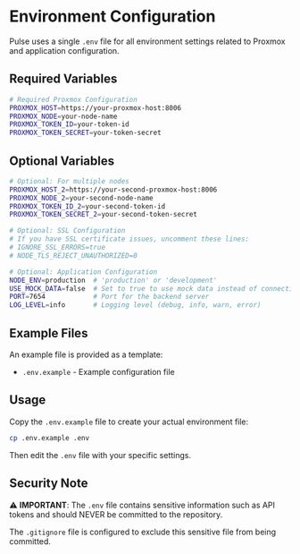 # Environment Configuration

Pulse uses a single `.env` file for all environment settings related to Proxmox and application configuration.

## Required Variables

```bash
# Required Proxmox Configuration
PROXMOX_HOST=https://your-proxmox-host:8006
PROXMOX_NODE=your-node-name
PROXMOX_TOKEN_ID=your-token-id
PROXMOX_TOKEN_SECRET=your-token-secret
```

## Optional Variables

```bash
# Optional: For multiple nodes
PROXMOX_HOST_2=https://your-second-proxmox-host:8006
PROXMOX_NODE_2=your-second-node-name
PROXMOX_TOKEN_ID_2=your-second-token-id
PROXMOX_TOKEN_SECRET_2=your-second-token-secret

# Optional: SSL Configuration
# If you have SSL certificate issues, uncomment these lines:
# IGNORE_SSL_ERRORS=true
# NODE_TLS_REJECT_UNAUTHORIZED=0

# Optional: Application Configuration
NODE_ENV=production  # 'production' or 'development'
USE_MOCK_DATA=false  # Set to true to use mock data instead of connecting to Proxmox
PORT=7654            # Port for the backend server
LOG_LEVEL=info       # Logging level (debug, info, warn, error)
```

## Example Files

An example file is provided as a template:

- `.env.example` - Example configuration file

## Usage

Copy the `.env.example` file to create your actual environment file:

```bash
cp .env.example .env
```

Then edit the `.env` file with your specific settings.

## Security Note

⚠️ **IMPORTANT**: The `.env` file contains sensitive information such as API tokens and should NEVER be committed to the repository.

The `.gitignore` file is configured to exclude this sensitive file from being committed. 